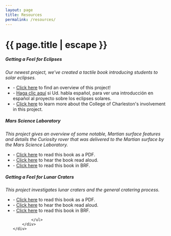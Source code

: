 ```yaml
---
layout: page
title: Resources
permalink: /resources/
---
```


<h1 class="page-title grey-text text-darken-4">{{ page.title | escape }}</h1>

<div class="section">
    <div id="eclipses" class="row center">
        <h5 class="deep-orange-text text-darken-1"><b>Getting a Feel for Eclipses</b></h5>
        <i>Our newest project, we've created a tactile book introducing students to solar eclipses.</i>
    </div>
    <div class="row center">
        <!-- <div class="col m4 l4 xl4 valign-wrapper hide-on-small-only">
            <img class="materialboxed" width="100%" src="/media/drhurd-and-students.jpg">
        </div> -->
        <!-- <div class="col m8 l8 xl8"> -->
        <div>
            <ul>
                <li>- <a href="http://sservi.nasa.gov/books/eclipses.html">Click here</a> to find an overview of this project!</li>
                <li>- <a href="http://sservi.nasa.gov/books/eclipses_spanish.html">Haga clic aquí</a> si Ud. habla español, para ver una introducción en español al proyecto sobre los eclipses solares.</li>
                <li>- <a href="http://lhsm.cofc.edu/sservi/">Click here</a> to learn more about the College of Charleston's involvement in this project.</li>
            </ul>
        </div>
    </div>
</div>
<div class="divider"></div>
<div class="section">
    <div id="mars-science-laboratory" class="row center">
        <h5 class="deep-orange-text text-darken-1"><b>Mars Science Laboratory</b></h5>
        <i>This project gives an overview of some notable, Martian surface features and details the Curiosity rover that was delivered to the Martian surface by the Mars Science Laboratory.</i>
    </div>
    <div class="row center">
        <!-- <div class="col m8 l8 xl8"> -->
        <div>
            <ul>
                <li>- <a href="/media/mars-resources/Mars Science Laboratory and Curiosity Rover.pdf" target="_blank" alt="This is a link to download a PDF copy of the text associated with the tactile resource.">Click here</a> to read this book as a PDF.</li>
                <li>- <a href="/media/mars-resources/MSL and Curiosity.mp3" target="_blank" alt="This is a link to an MP3 recording of the text professionally read aloud.">Click here</a> to hear the book read aloud.</li>
                <li>- <a href="/media/mars-resources/mars-science-laboratory-and-curiosity-rover.brf" target="_blank" alt="This is a link to download the Braille Ready Format(BRF) files for this project.">Click here</a> to read this book in BRF.</li>
            </ul>
        </div>
        <!-- <div class="col m4 l4 xl4 valign-wrapper hide-on-small-only">
            <img class="materialboxed" width="100%" src="/media/drhurd-and-students.jpg">
        </div> -->
    </div>
</div>
<div class="divider"></div>
<div class="section">
    <div id="lunar-craters" class="row center">
        <h5 class="deep-orange-text text-darken-1"><b>Getting a Feel for Lunar Craters</b></h5>
        <i>This project investigates lunar craters and the general cratering process.</i>
    </div>
    <div class="row center">
        <!-- <div class="col m4 l4 xl4 valign-wrapper hide-on-small-only">
            <img class="materialboxed" width="100%" src="/media/drhurd-and-students.jpg">
        </div> -->
        <!-- <div class="col m8 l8 xl8"> -->
        <div>
            <ul>
                <li>- <a href="/media/crater-resources/Getting a Feel for Lunar Craters.pdf" target="_blank" alt="This is a link to download a PDF copy of the text associated with the tactile resource.">Click here</a> to read this book as a PDF.</li>
                <li>- <a href="/media/crater-resources/LunarCraters Audio.mp3" target="_blank" alt="This is a link to an MP3 recording of the text professionally read aloud.">Click here</a> to hear the book read aloud.</li>
                <li>- <a href="/media/crater-resources/lunar-craters.brf" target="_blank" alt="This is a link to download the Braille Ready Format(BRF) files for this project.">Click here</a> to read this book in BRF.</li>

            </ul>
        </div>
    </div>
</div>
